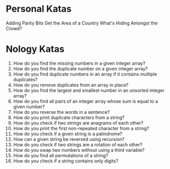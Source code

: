 # Personal Katas

Adding Parity Bits
Get the Area of a Country
What's Hiding Amongst the Crowd?

# Nology Katas

01. How do you find the missing numbers in a given integer array?
02. How do you find the duplicate number on a given integer array?
03. How do you find duplicate numbers in an array if it contains multiple duplicates?
04. How do you remove duplicates from an array in place?
05. How do you find the largest and smallest number in an unsorted integer array?
06. How do you find all pairs of an integer array whose sum is equal to a given number?
07. How do you reverse the words in a sentence?
08. How do you print duplicate characters from a string?
09. How do you check if two strings are anagrams of each other?
10. How do you print the first non-repeated character from a string?
11. How do you check if a given string is a palindrome?
12. How can a given string be reversed using recursion?
13. How do you check if two strings are a rotation of each other?
14. How do you swap two numbers without using a third variable?
15. How do you find all permutations of a string?
16. How do you check if a string contains only digits?
